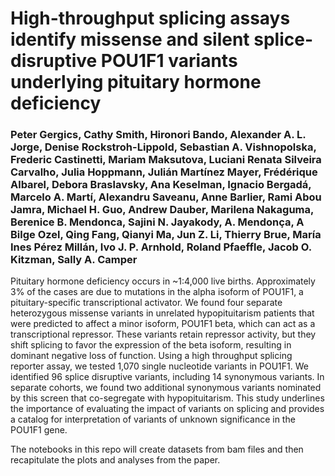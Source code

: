 # **High-throughput splicing assays identify missense and silent splice-disruptive POU1F1 variants underlying pituitary hormone deficiency**

### Peter Gergics, Cathy Smith, Hironori Bando, Alexander A. L. Jorge, Denise Rockstroh-Lippold, Sebastian A. Vishnopolska, Frederic Castinetti, Mariam Maksutova, Luciani Renata Silveira Carvalho, Julia Hoppmann, Julián Martínez Mayer, Frédérique Albarel, Debora Braslavsky, Ana Keselman, Ignacio Bergadá, Marcelo A. Martí, Alexandru Saveanu, Anne Barlier, Rami Abou Jamra, Michael H. Guo, Andrew Dauber, Marilena Nakaguma, Berenice B. Mendonca, Sajini N. Jayakody, A. Mendonça, A Bilge Ozel, Qing Fang, Qianyi Ma, Jun Z. Li, Thierry Brue, María Ines Pérez Millán, Ivo J. P. Arnhold, Roland Pfaeffle, Jacob O. Kitzman, Sally A. Camper

Pituitary hormone deficiency occurs in ~1:4,000 live births. Approximately 3% of the cases are due to mutations in the alpha isoform of POU1F1, a pituitary-specific transcriptional activator. We found four separate heterozygous missense variants in unrelated hypopituitarism patients that were predicted to affect a minor isoform, POU1F1 beta, which can act as a transcriptional repressor. These variants retain repressor activity, but they shift splicing to favor the expression of the beta isoform, resulting in dominant negative loss of function. Using a high throughput splicing reporter assay, we tested 1,070 single nucleotide variants in POU1F1. We identified 96 splice disruptive variants, including 14 synonymous variants. In separate cohorts, we found two additional synonymous variants nominated by this screen that co-segregate with hypopituitarism. This study underlines the importance of evaluating the impact of variants on splicing and provides a catalog for interpretation of variants of unknown significance in the POU1F1 gene.

The notebooks in this repo will create datasets from bam files and then recapitulate the plots and analyses from the paper.
